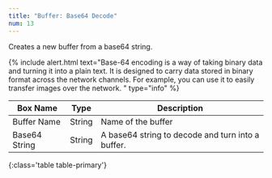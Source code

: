 ```yaml
---
title: "Buffer: Base64 Decode"
num: 13
---
```


Creates a new buffer from a base64 string.

{% include alert.html text="Base-64 encoding is a way of taking binary data and turning it into a plain text. It is designed to carry data stored in binary format across the network channels. For example, you can use it to easily transfer images over the network. " type="info" %} 

| Box Name | Type | Description | 
|-------|--------|--------
|Buffer Name	|String	| Name of the buffer
Base64 String | String | A base64 string to decode and turn into a buffer. |
{:class='table table-primary'}







